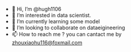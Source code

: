 - 👋 Hi, I’m @hugh1106
- 👀 I’m interested in data scientist.
- 🌱 I’m currently learning some model
- 💞️ I’m looking to collaborate on dataeigineering
- 📫 How to reach me ? you can cantact me by zhouxiaohu116@foxmail.com

<!---
hugh1106/hugh1106 is a ✨ special ✨ repository because its `README.md` (this file) appears on your GitHub profile.
You can click the Preview link to take a look at your changes.
--->
